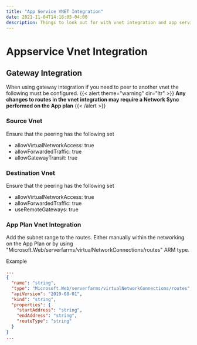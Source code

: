 ```yaml
---
title: "App Service VNET Integration"
date: 2021-11-04T14:18:05-04:00
description: Things to look out for with vnet integration and app services
---
```

# Appservice Vnet Integration

## Gateway Integration

When using gateway integration if you need to peer to another vnet the following must be configured.
{{< alert theme="warning" dir="ltr" >}}
**Any changes to routes in the vnet integration may require a Network Sync performed on the App plan**
{{< /alert >}}
### Source Vnet

Ensure that the peering has the following set

* allowVirtualNetworkAccess: true
* allowForwardedTraffic: true
* allowGatewayTransit: true

### Destination Vnet

Ensure that the peering has the following set

* allowVirtualNetworkAccess: true
* allowForwardedTraffic: true
* useRemoteGateways: true

### App Plan Vnet Integration

Add the subnet range to the routes. Either manually within the networking on the App Plan or by using "Microsoft.Web/serverfarms/virtualNetworkConnections/routes" ARM type.

Example

```json
...
{
  "name": "string",
  "type": "Microsoft.Web/serverfarms/virtualNetworkConnections/routes",
  "apiVersion": "2019-08-01",
  "kind": "string",
  "properties": {
    "startAddress": "string",
    "endAddress": "string",
    "routeType": "string"
  }
}
...
```

